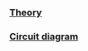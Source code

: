 ### [Theory](https://electropeak.com/learn/l293d-theory-diagram-simulation-pinout/)

### [Circuit diagram](https://www.elprocus.com/h-bridge-motor-control-circuit-using-l293d-ic/)
